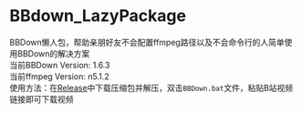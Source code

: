 # BBdown_LazyPackage
BBDown懒人包，帮助亲朋好友不会配置ffmpeg路径以及不会命令行的人简单使用BBDown的解决方案  
当前BBDown Version: 1.6.3  
当前ffmpeg Version: n5.1.2  
使用方法：在[Release](https://github.com/xrunes/BBdown_LazyPackage/releases)中下载压缩包并解压，双击`BBDown.bat`文件，粘贴B站视频链接即可下载视频
